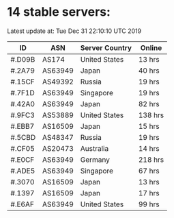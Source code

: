 # 14 stable servers:

Latest update at: Tue Dec 31 22:10:10 UTC 2019

| ID | ASN | Server Country | Online |
| -- | --- | -------------- | ------ |
| #.D09B | AS174 | United States | 13 hrs |
| #.2A79 | AS63949 | Japan | 40 hrs |
| #.15CF | AS49392 | Russia | 19 hrs |
| #.7F1D | AS63949 | Singapore | 19 hrs |
| #.42A0 | AS63949 | Japan | 82 hrs |
| #.9FC3 | AS53889 | United States | 138 hrs |
| #.EBB7 | AS16509 | Japan | 15 hrs |
| #.5CBD | AS48347 | Russia | 19 hrs |
| #.CF05 | AS20473 | Australia | 14 hrs |
| #.E0CF | AS63949 | Germany | 218 hrs |
| #.ADE5 | AS63949 | Singapore | 67 hrs |
| #.3070 | AS16509 | Japan | 13 hrs |
| #.1397 | AS16509 | Japan | 17 hrs |
| #.E6AF | AS63949 | United States | 99 hrs |

